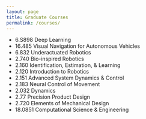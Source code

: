 ```yaml
---
layout: page
title: Graduate Courses
permalink: /courses/
---
```


- 6.S898 Deep Learning
- 16.485 Visual Navigation for Autonomous Vehicles
- 6.832 Underactuated Robotics
- 2.740 Bio-inspired Robotics
- 2.160 Identification, Estimation, & Learning
- 2.120 Introduction to Robotics
- 2.151 Advanced System Dynamics & Control
- 2.183 Neural Control of Movement
- 2.032 Dynamics
- 2.77 Precision Product Design
- 2.720 Elements of Mechanical Design
- 18.0851 Computational Science & Engineering
